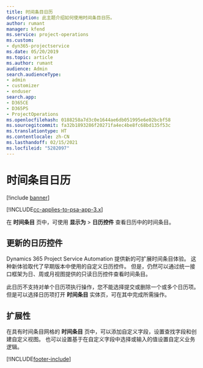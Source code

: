 ```yaml
---
title: 时间条目日历
description: 此主题介绍如何使用时间条目日历。
author: rumant
manager: kfend
ms.service: project-operations
ms.custom:
- dyn365-projectservice
ms.date: 05/20/2019
ms.topic: article
ms.author: rumant
audience: Admin
search.audienceType:
- admin
- customizer
- enduser
search.app:
- D365CE
- D365PS
- ProjectOperations
ms.openlocfilehash: 0188258a7d3c0e1644ae6db051995e6e02bcbf58
ms.sourcegitcommit: fa32b1893286f20271fa4ec4be8fc68bd135f53c
ms.translationtype: HT
ms.contentlocale: zh-CN
ms.lasthandoff: 02/15/2021
ms.locfileid: "5282097"
---
```

# <a name="time-entry-calendar"></a>时间条目日历

[!include [banner](../includes/psa-now-project-operations.md)]

[!INCLUDE[cc-applies-to-psa-app-3.x](../includes/cc-applies-to-psa-app-3x.md)]

在 **时间条目** 页中，可使用 **显示为** \> **日历控件** 查看日历中的时间条目。

## <a name="updated-calendar-control"></a>更新的日历控件

Dynamics 365 Project Service Automation 提供新的可扩展时间条目体验。 这种新体验取代了早期版本中使用的自定义日历控件。 但是，仍然可以通过统一接口框架为日、周或月视图提供的只读日历控件查看时间条目。

此日历不支持对单个日历项执行操作，您不能选择提交或删除一个或多个日历项。 但是可以选择日历项打开 **时间条目** 实体页，可在其中完成所需操作。

## <a name="extensibility"></a>扩展性

在具有时间条目网格的 **时间条目** 页中，可以添加自定义字段，设置查找字段和创建自定义视图。 也可以设置基于在自定义字段中选择或输入的值设置自定义业务逻辑。


[!INCLUDE[footer-include](../includes/footer-banner.md)]